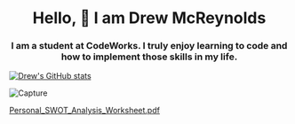 <h1 align="center">Hello, 🖖 I am Drew McReynolds</h1>

<h3 align="center">I am a student at CodeWorks. I truly enjoy learning to code and how to implement those skills in my life.</h3>

[![Drew's GitHub stats](https://github-readme-stats.vercel.app/api?username=drewmcreynolds)](https://github.com/drewmcreynolds/github-readme-stats)


![Capture](https://user-images.githubusercontent.com/86324061/132705293-c0593ce0-e914-47fa-8463-355651c60bd0.PNG)

[Personal_SWOT_Analysis_Worksheet.pdf](https://github.com/drewmcreynolds/drewmcreynolds/files/7137401/Personal_SWOT_Analysis_Worksheet.pdf)





